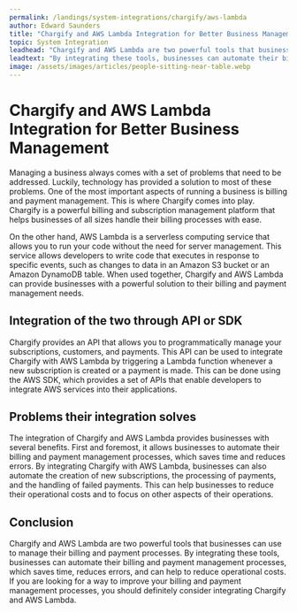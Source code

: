 ```yaml
---
permalink: /landings/system-integrations/chargify/aws-lambda
author: Edward Saunders
title: "Chargify and AWS Lambda Integration for Better Business Management"
topic: System Integration
leadhead: "Chargify and AWS Lambda are two powerful tools that businesses can use to manage their billing and payment processes"
leadtext: "By integrating these tools, businesses can automate their billing and payment management processes, which saves time, reduces errors, and can help to reduce operational costs. If you are looking for a way to improve your billing and payment management processes, you should definitely consider integrating Chargify and AWS Lambda."
image: /assets/images/articles/people-sitting-near-table.webp
---
```

<div class="arttext">	<h1>Chargify and AWS Lambda Integration for Better Business Management</h1>
	<p>Managing a business always comes with a set of problems that need to be addressed. Luckily, technology has provided a solution to most of these problems. One of the most important aspects of running a business is billing and payment management. This is where Chargify comes into play. Chargify is a powerful billing and subscription management platform that helps businesses of all sizes handle their billing processes with ease.</p>
	<p>On the other hand, AWS Lambda is a serverless computing service that allows you to run your code without the need for server management. This service allows developers to write code that executes in response to specific events, such as changes to data in an Amazon S3 bucket or an Amazon DynamoDB table. When used together, Chargify and AWS Lambda can provide businesses with a powerful solution to their billing and payment management needs.</p>
	<h2>Integration of the two through API or SDK</h2>
	<p>Chargify provides an API that allows you to programmatically manage your subscriptions, customers, and payments. This API can be used to integrate Chargify with AWS Lambda by triggering a Lambda function whenever a new subscription is created or a payment is made. This can be done using the AWS SDK, which provides a set of APIs that enable developers to integrate AWS services into their applications.</p>
	<h2>Problems their integration solves</h2>
	<p>The integration of Chargify and AWS Lambda provides businesses with several benefits. First and foremost, it allows businesses to automate their billing and payment management processes, which saves time and reduces errors. By integrating Chargify with AWS Lambda, businesses can also automate the creation of new subscriptions, the processing of payments, and the handling of failed payments. This can help businesses to reduce their operational costs and to focus on other aspects of their operations.</p>
	<h2>Conclusion</h2>
	<p>Chargify and AWS Lambda are two powerful tools that businesses can use to manage their billing and payment processes. By integrating these tools, businesses can automate their billing and payment management processes, which saves time, reduces errors, and can help to reduce operational costs. If you are looking for a way to improve your billing and payment management processes, you should definitely consider integrating Chargify and AWS Lambda.</p>
</div>